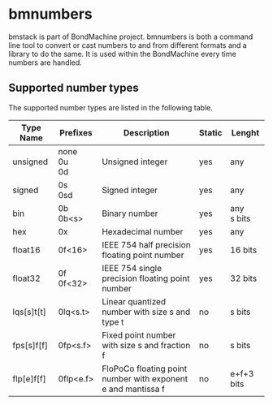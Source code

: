 # bmnumbers

bmstack is part of BondMachine project. bmnumbers is both a command line tool to convert or cast numbers to and from different formats and a library to do the same. It is used within the BondMachine every time numbers are handled.

## Supported number types

The supported number types are listed in the following table.

| Type Name | Prefixes | Description | Static | Lenght |
| ---- | ------- | ----------- | ------ | ------ |
| unsigned | none <br> 0u <br> 0d | Unsigned integer | yes | any |
| signed | 0s <br> 0sd | Signed integer | yes | any |
| bin | 0b <br> 0b\<s\> | Binary number | yes | any <br> s bits|
| hex | 0x | Hexadecimal number | yes | any |
| float16 | 0f<16> | IEEE 754 half precision floating point number | yes | 16 bits |
| float32 | 0f <br> 0f<32> | IEEE 754 single precision floating point number | yes | 32 bits |
| lqs[s]t[t] | 0lq\<s.t\> | Linear quantized number with size s and type t | no | s bits |
| fps[s]f[f] | 0fp\<s.f\> | Fixed point number with size s and fraction f | no | s bits |
| flp[e]f[f] | 0flp\<e.f\> | FloPoCo floating point number with exponent e and mantissa f | no | e+f+3 bits |
